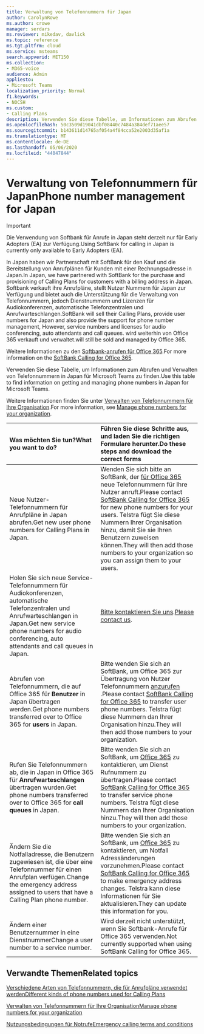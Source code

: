 ```yaml
---
title: Verwaltung von Telefonnummern für Japan
author: CarolynRowe
ms.author: crowe
manager: serdars
ms.reviewer: mikedav, davlick
ms.topic: reference
ms.tgt.pltfrm: cloud
ms.service: msteams
search.appverid: MET150
ms.collection:
- M365-voice
audience: Admin
appliesto:
- Microsoft Teams
localization_priority: Normal
f1.keywords:
- NOCSH
ms.custom:
- Calling Plans
description: Verwenden Sie diese Tabelle, um Informationen zum Abrufen und Verwalten von Telefonnummern in Japan für Microsoft Teams zu finden.
ms.openlocfilehash: 50c3509d19041dbf08440c7484a384def71aee57
ms.sourcegitcommit: b143611d14765af054a4f84cca52e2003d35af1a
ms.translationtype: MT
ms.contentlocale: de-DE
ms.lasthandoff: 05/06/2020
ms.locfileid: "44047844"
---
```

# <a name="phone-number-management-for-japan"></a><span data-ttu-id="c0151-103">Verwaltung von Telefonnummern für Japan</span><span class="sxs-lookup"><span data-stu-id="c0151-103">Phone number management for Japan</span></span>

> [!IMPORTANT]
> <span data-ttu-id="c0151-104">Die Verwendung von Softbank für Anrufe in Japan steht derzeit nur für Early Adopters (EA) zur Verfügung.</span><span class="sxs-lookup"><span data-stu-id="c0151-104">Using SoftBank for calling in Japan is currently only available to Early Adopters (EA).</span></span>

<span data-ttu-id="c0151-105">In Japan haben wir Partnerschaft mit SoftBank für den Kauf und die Bereitstellung von Anrufplänen für Kunden mit einer Rechnungsadresse in Japan.</span><span class="sxs-lookup"><span data-stu-id="c0151-105">In Japan, we have partnered with SoftBank for the purchase and provisioning of Calling Plans for customers with a billing address in Japan.</span></span> <span data-ttu-id="c0151-106">Softbank verkauft ihre Anrufpläne, stellt Nutzer Nummern für Japan zur Verfügung und bietet auch die Unterstützung für die Verwaltung von Telefonnummern, jedoch Dienstnummern und Lizenzen für Audiokonferenzen, automatische Telefonzentralen und Anrufwarteschlangen.</span><span class="sxs-lookup"><span data-stu-id="c0151-106">SoftBank will sell their Calling Plans, provide user numbers for Japan and also provide the support for phone number management, However, service numbers and licenses for audio conferencing, auto attendants and call queues.</span></span>  <span data-ttu-id="c0151-107">wird weiterhin von Office 365 verkauft und verwaltet.</span><span class="sxs-lookup"><span data-stu-id="c0151-107">will still be sold and managed by Office 365.</span></span>

<span data-ttu-id="c0151-108">Weitere Informationen zu den [Softbank-anrufen für Office 365](https://aka.ms/SoftBankVoicePlan).</span><span class="sxs-lookup"><span data-stu-id="c0151-108">For more information on the [SoftBank Calling for Office 365](https://aka.ms/SoftBankVoicePlan).</span></span>

<span data-ttu-id="c0151-109">Verwenden Sie diese Tabelle, um Informationen zum Abrufen und Verwalten von Telefonnummern in Japan für Microsoft Teams zu finden.</span><span class="sxs-lookup"><span data-stu-id="c0151-109">Use this table to find information on getting and managing phone numbers in Japan for Microsoft Teams.</span></span>

<span data-ttu-id="c0151-110">Weitere Informationen finden Sie unter [Verwalten von Telefonnummern für Ihre Organisation](manage-phone-numbers-for-your-organization.md).</span><span class="sxs-lookup"><span data-stu-id="c0151-110">For more information, see  [Manage phone numbers for your organization](manage-phone-numbers-for-your-organization.md).</span></span>
  
|<span data-ttu-id="c0151-111">**Was möchten Sie tun?**</span><span class="sxs-lookup"><span data-stu-id="c0151-111">**What you want to do?**</span></span>|<span data-ttu-id="c0151-112">**Führen Sie diese Schritte aus, und laden Sie die richtigen Formulare herunter.**</span><span class="sxs-lookup"><span data-stu-id="c0151-112">**Do these steps and download the correct forms**</span></span>|
|:-----|:-----|
|<span data-ttu-id="c0151-113">Neue Nutzer-Telefonnummern für Anrufpläne in Japan abrufen.</span><span class="sxs-lookup"><span data-stu-id="c0151-113">Get new user phone numbers for Calling Plans in Japan.</span></span>|<span data-ttu-id="c0151-114">Wenden Sie sich bitte an SoftBank, der [für Office 365](https://aka.ms/SoftBankVoicePlan) neue Telefonnummern für Ihre Nutzer anruft.</span><span class="sxs-lookup"><span data-stu-id="c0151-114">Please contact [SoftBank Calling for Office 365](https://aka.ms/SoftBankVoicePlan) for new phone numbers for your users.</span></span> <span data-ttu-id="c0151-115">Telstra fügt Sie diese Nummern Ihrer Organisation hinzu, damit Sie sie Ihren Benutzern zuweisen können.</span><span class="sxs-lookup"><span data-stu-id="c0151-115">They will then add those numbers to your organization so you can assign them to your users.</span></span> <br/>
|<span data-ttu-id="c0151-116">Holen Sie sich neue Service-Telefonnummern für Audiokonferenzen, automatische Telefonzentralen und Anrufwarteschlangen in Japan.</span><span class="sxs-lookup"><span data-stu-id="c0151-116">Get new service phone numbers for audio conferencing, auto attendants and call queues in Japan.</span></span>|<span data-ttu-id="c0151-117">[Bitte kontaktieren Sie uns](mailto:ptnapac@microsoft.com).</span><span class="sxs-lookup"><span data-stu-id="c0151-117">[Please contact us](mailto:ptnapac@microsoft.com).</span></span>|
|<span data-ttu-id="c0151-118">Abrufen von Telefonnummern, die auf Office 365 für **Benutzer** in Japan übertragen werden.</span><span class="sxs-lookup"><span data-stu-id="c0151-118">Get phone numbers transferred over to Office 365 for **users** in Japan.</span></span>|<span data-ttu-id="c0151-119">Bitte wenden Sie sich an SoftBank, um Office 365 zur Übertragung von Nutzer Telefonnummern [anzurufen](https://aka.ms/SoftBankVoicePlan) .</span><span class="sxs-lookup"><span data-stu-id="c0151-119">Please contact [SoftBank Calling for Office 365](https://aka.ms/SoftBankVoicePlan) to transfer user phone numbers.</span></span> <span data-ttu-id="c0151-120">Telstra fügt diese Nummern dan Ihrer Organisation hinzu.</span><span class="sxs-lookup"><span data-stu-id="c0151-120">They will then add those numbers to your organization.</span></span>  <br/> |
|<span data-ttu-id="c0151-121">Rufen Sie Telefonnummern ab, die in Japan in Office 365 für **Anrufwarteschlangen** übertragen wurden.</span><span class="sxs-lookup"><span data-stu-id="c0151-121">Get phone numbers transferred over to Office 365 for **call queues** in Japan.</span></span>|<span data-ttu-id="c0151-122">Bitte wenden Sie sich an SoftBank, um [Office 365](https://aka.ms/SoftBankVoicePlan) zu kontaktieren, um Dienst Rufnummern zu übertragen.</span><span class="sxs-lookup"><span data-stu-id="c0151-122">Please contact [SoftBank Calling for Office 365](https://aka.ms/SoftBankVoicePlan) to transfer service phone numbers.</span></span> <span data-ttu-id="c0151-123">Telstra fügt diese Nummern dan Ihrer Organisation hinzu.</span><span class="sxs-lookup"><span data-stu-id="c0151-123">They will then add those numbers to your organization.</span></span>|
|<span data-ttu-id="c0151-124">Ändern Sie die Notfalladresse, die Benutzern zugewiesen ist, die über eine Telefonnummer für einen Anrufplan verfügen.</span><span class="sxs-lookup"><span data-stu-id="c0151-124">Change the emergency address assigned to users that have a Calling Plan phone number.</span></span>|<span data-ttu-id="c0151-125">Bitte wenden Sie sich an SoftBank, um [Office 365](https://aka.ms/SoftBankVoicePlan) zu kontaktieren, um Notfall Adressänderungen vorzunehmen.</span><span class="sxs-lookup"><span data-stu-id="c0151-125">Please contact [SoftBank Calling for Office 365](https://aka.ms/SoftBankVoicePlan) to make emergency address changes.</span></span> <span data-ttu-id="c0151-126">Telstra kann diese Informationen für Sie aktualisieren.</span><span class="sxs-lookup"><span data-stu-id="c0151-126">They can update this information for you.</span></span>|
|<span data-ttu-id="c0151-127">Ändern einer Benutzernummer in eine Dienstnummer</span><span class="sxs-lookup"><span data-stu-id="c0151-127">Change a user number to a service number.</span></span> |<span data-ttu-id="c0151-128">Wird derzeit nicht unterstützt, wenn Sie Softbank-Anrufe für Office 365 verwenden.</span><span class="sxs-lookup"><span data-stu-id="c0151-128">Not currently supported when using SoftBank Calling for Office 365.</span></span>

## <a name="related-topics"></a><span data-ttu-id="c0151-129">Verwandte Themen</span><span class="sxs-lookup"><span data-stu-id="c0151-129">Related topics</span></span>

[<span data-ttu-id="c0151-130">Verschiedene Arten von Telefonnummern, die für Anrufpläne verwendet werden</span><span class="sxs-lookup"><span data-stu-id="c0151-130">Different kinds of phone numbers used for Calling Plans</span></span>](../different-kinds-of-phone-numbers-used-for-calling-plans.md)

[<span data-ttu-id="c0151-131">Verwalten von Telefonnummern für Ihre Organisation</span><span class="sxs-lookup"><span data-stu-id="c0151-131">Manage phone numbers for your organization</span></span>](manage-phone-numbers-for-your-organization.md)

[<span data-ttu-id="c0151-132">Nutzungsbedingungen für Notrufe</span><span class="sxs-lookup"><span data-stu-id="c0151-132">Emergency calling terms and conditions</span></span>](../emergency-calling-terms-and-conditions.md)
